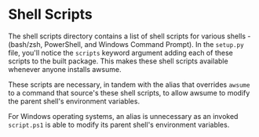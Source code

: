 # Shell Scripts

The shell scripts directory contains a list of shell scripts for various shells - (bash/zsh, PowerShell, and Windows Command Prompt). In the `setup.py` file, you'll notice the `scripts` keyword argument adding each of these scripts to the built package. This makes these shell scripts available whenever anyone installs awsume.

These scripts are necessary, in tandem with the alias that overrides `awsume` to a command that source's these shell scripts, to allow awsume to modify the parent shell's environment variables.

For Windows operating systems, an alias is unnecessary as an invoked `script.ps1` is able to modify its parent shell's environment variables.
